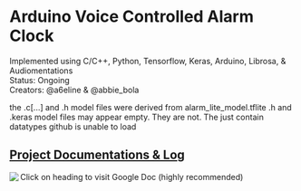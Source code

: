 # Arduino Voice Controlled Alarm Clock
Implemented using C/C++, Python, Tensorflow, Keras, Arduino, Librosa, & Audiomentations <br>
Status: Ongoing <br>
Creators: @a6eline & @abbie_bola

the .c[...] and .h model files were derived from alarm_lite_model.tflite
.h and .keras model files may appear empty. They are not. The just contain datatypes github is unable to load
## [Project Documentations & Log](https://docs.google.com/document/d/1WiQw86Ue8yddEHVPHRZVkMrpHQOxgGgfX3WtC2Yl9dU/edit?usp=sharing)
Click on heading to visit Google Doc (highly recommended)
<img align="left" src="https://github.com/user-attachments/assets/6ddc1d16-701f-4b6f-b7a4-b18933028ffa"/> 

